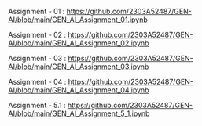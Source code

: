 Assignment - 01 : https://github.com/2303A52487/GEN-AI/blob/main/GEN_AI_Assignment_01.ipynb

Assignment - 02 : https://github.com/2303A52487/GEN-AI/blob/main/GEN_AI_Assignment_02.ipynb

Assignment - 03 : https://github.com/2303A52487/GEN-AI/blob/main/GEN_AI_Assignment_03.ipynb

Assignment - 04 : https://github.com/2303A52487/GEN-AI/blob/main/GEN_AI_Assignment_04.ipynb

Assignment - 5.1 : https://github.com/2303A52487/GEN-AI/blob/main/GEN_AI_Assignment_5_1.ipynb
